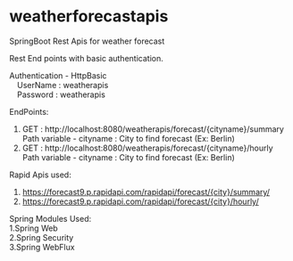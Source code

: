 # weatherforecastapis
SpringBoot Rest Apis for weather forecast

Rest End points with basic authentication. 

Authentication - HttpBasic <br/>
&emsp;UserName : weatherapis <br/>
&emsp;Password : weatherapis <br/>

EndPoints:
1. GET : http://localhost:8080/weatherapis/forecast/{cityname}/summary <br/>
   Path variable - cityname : City to find forecast (Ex: Berlin)
2. GET : http://localhost:8080/weatherapis/forecast/{cityname}/hourly <br/>
   Path variable - cityname : City to find forecast (Ex: Berlin)
   
Rapid Apis used:
1. https://forecast9.p.rapidapi.com/rapidapi/forecast/{city}/summary/
2. https://forecast9.p.rapidapi.com/rapidapi/forecast/{city}/hourly/

Spring Modules Used:<br/>
1.Spring Web <br/>
2.Spring Security <br/>
3.Spring WebFlux <br/>
